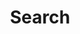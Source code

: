 ---
title: "Search" # in any language you want
layout: "search" # is necessary
# url: "/archive"
# description: "Description for Search"
summary: "search"
placeholder: "Anything that comes to mind!"
---